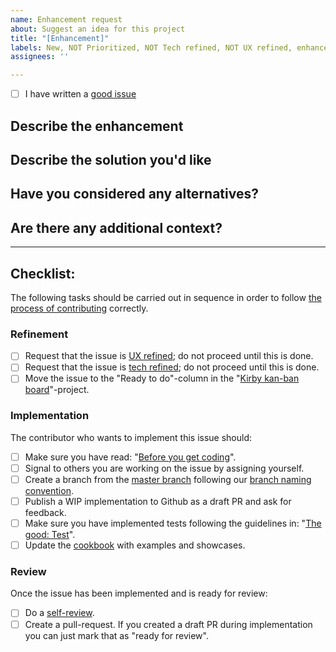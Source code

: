 ```yaml
---
name: Enhancement request
about: Suggest an idea for this project
title: "[Enhancement]"
labels: New, NOT Prioritized, NOT Tech refined, NOT UX refined, enhancement
assignees: ''

---
```


- [ ] I have written a [good issue](https://github.com/kirbydesign/designsystem/wiki/The-Good%3A-Issue) 

<!-- 
Explanation of applied labels can be found here: https://github.com/kirbydesign/designsystem/labels

The good issue: contains only one issue, is self-contained, is specific & unambigious, follows the template, has a good title, is easy to read and contains screenshots & -recordings
-->

## Describe the enhancement
<!-- Replace this paragraph with a clear and concise description of what the enhancement is. I.e: I would like Component X to be able to ... -->

## Describe the solution you'd like
<!-- Replace this paragraph with a clear and concise description of what you want to happen -->

## Have you considered any alternatives?
<!-- Replace this paragraph with a clear and concise description of any alternative solutions or enhancement you've considered (if any) -->

## Are there any additional context?
<!-- Replace this paragraph with any additional context or screenshots (if any) -->

<hr />

## Checklist:

The following tasks should be carried out in sequence in order to follow [the process of contributing](../CONTRIBUTING.md/#the-process-of-contributing) correctly.

### Refinement

- [ ] Request that the issue is [UX refined](../CONTRIBUTING.md/#ux-refinement); do not proceed until this is done.
- [ ] Request that the issue is [tech refined](../CONTRIBUTING.md/#tech-refinement); do not proceed until this is done.
- [ ] Move the issue to the "Ready to do"-column in the "[Kirby kan-ban board](https://github.com/kirbydesign/designsystem/projects/1)"-project.

### Implementation 
The contributor who wants to implement this issue should: 

- [ ] Make sure you have read: "[Before you get coding](../CONTRIBUTING.md/#before-you-get-coding)".
- [ ] Signal to others you are working on the issue by assigning yourself.
- [ ] Create a branch from the [master branch](https://github.com/kirbydesign/designsystem/tree/master) following our [branch naming convention](https://github.com/kirbydesign/designsystem/wiki/The-Good%3A-Branch). 
- [ ] Publish a WIP implementation to Github as a draft PR and ask for feedback. 
- [ ] Make sure you have implemented tests following the guidelines in: "[The good: Test](https://github.com/kirbydesign/designsystem/wiki/The-Good%3A-Test)".
- [ ] Update the [cookbook](https://cookbook.kirby.design) with examples and showcases.

### Review
Once the issue has been implemented and is ready for review:

- [ ] Do a [self-review](https://github.com/kirbydesign/designsystem/wiki/The-Good%3A-Self-review). 
- [ ] Create a pull-request. If you created a draft PR during implementation you can just mark that as "ready for review".
